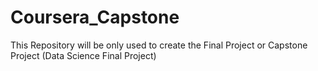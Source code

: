 # Coursera_Capstone
This Repository will be only used to create the Final Project or Capstone Project (Data Science Final Project)
